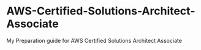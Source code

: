 # AWS-Certified-Solutions-Architect-Associate
My Preparation guide for AWS Certified Solutions Architect Associate
